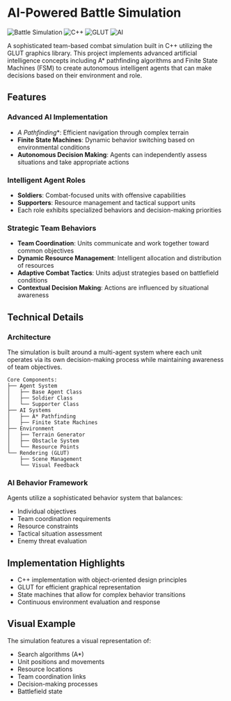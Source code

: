 # AI-Powered Battle Simulation

![Battle Simulation](https://img.shields.io/badge/Simulation-Combat-red)
![C++](https://img.shields.io/badge/Language-C%2B%2B-blue)
![GLUT](https://img.shields.io/badge/Graphics-GLUT-green)
![AI](https://img.shields.io/badge/AI-Advanced-yellow)

A sophisticated team-based combat simulation built in C++ utilizing the GLUT graphics library. This project implements advanced artificial intelligence concepts including A* pathfinding algorithms and Finite State Machines (FSM) to create autonomous intelligent agents that can make decisions based on their environment and role.

## Features

### Advanced AI Implementation
- **A* Pathfinding**: Efficient navigation through complex terrain
- **Finite State Machines**: Dynamic behavior switching based on environmental conditions
- **Autonomous Decision Making**: Agents can independently assess situations and take appropriate actions

### Intelligent Agent Roles
- **Soldiers**: Combat-focused units with offensive capabilities
- **Supporters**: Resource management and tactical support units
- Each role exhibits specialized behaviors and decision-making priorities

### Strategic Team Behaviors
- **Team Coordination**: Units communicate and work together toward common objectives
- **Dynamic Resource Management**: Intelligent allocation and distribution of resources
- **Adaptive Combat Tactics**: Units adjust strategies based on battlefield conditions
- **Contextual Decision Making**: Actions are influenced by situational awareness

## Technical Details

### Architecture
The simulation is built around a multi-agent system where each unit operates via its own decision-making process while maintaining awareness of team objectives.

```
Core Components:
├── Agent System
│   ├── Base Agent Class
│   ├── Soldier Class
│   └── Supporter Class
├── AI Systems
│   ├── A* Pathfinding
│   ├── Finite State Machines
├── Environment
│   ├── Terrain Generator
│   ├── Obstacle System
│   └── Resource Points
└── Rendering (GLUT)
    ├── Scene Management
    └── Visual Feedback
```

### AI Behavior Framework
Agents utilize a sophisticated behavior system that balances:
- Individual objectives
- Team coordination requirements
- Resource constraints
- Tactical situation assessment
- Enemy threat evaluation

## Implementation Highlights

- C++ implementation with object-oriented design principles
- GLUT for efficient graphical representation
- State machines that allow for complex behavior transitions
- Continuous environment evaluation and response

## Visual Example

The simulation features a visual representation of:
- Search algorithms (A*)
- Unit positions and movements
- Resource locations
- Team coordination links
- Decision-making processes
- Battlefield state
